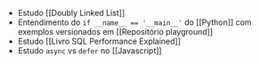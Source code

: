 
- Estudo [[Doubly Linked List]]
- Entendimento do `if __name__ == '__main__'` do  [[Python]] com exemplos versionados em [[Repositório playground]]
- Estudo [[Livro SQL Performance Explained]]
- Estudo `async` vs `defer` no [[Javascript]]